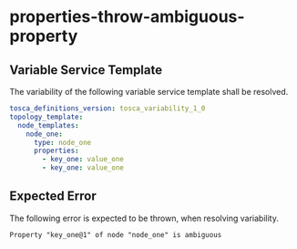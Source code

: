 # properties-throw-ambiguous-property


## Variable Service Template

The variability of the following variable service template shall be resolved.

```yaml linenums="1"
tosca_definitions_version: tosca_variability_1_0
topology_template:
  node_templates:
    node_one:
      type: node_one
      properties:
        - key_one: value_one
        - key_one: value_one
```





## Expected Error

The following error is expected to be thrown, when resolving variability.

```text linenums="1"
Property "key_one@1" of node "node_one" is ambiguous
```

